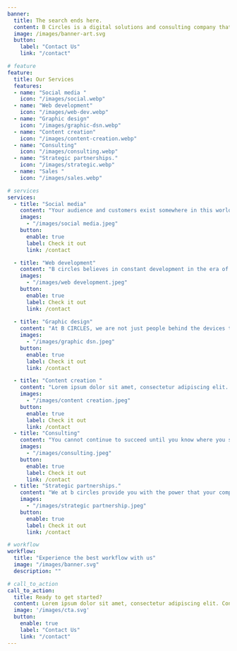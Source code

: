 ```yaml
---
banner:
  title: The search ends here.
  content: B Circles is a digital solutions and consulting company that helps businesses of all sizes increase their income. They offer customized strategies and goals for each client, as well as effective consulting, strategic partnerships, and sales services. B Circles is unique in that they offer a one-stop shop for all of a business's digital needs.
  image: /images/banner-art.svg
  button:
    label: "Contact Us"
    link: "/contact"

# feature
feature: 
  title: Our Services
  features:
  - name: "Social media "
    icon: "/images/social.webp"
  - name: "Web development"
    icon: "/images/web-dev.webp"
  - name: "Graphic design"
    icon: "/images/graphic-dsn.webp"
  - name: "Content creation"
    icon: "/images/content-creation.webp"
  - name: "Consulting"
    icon: "/images/consulting.webp"
  - name: "Strategic partnerships."
    icon: "/images/strategic.webp"
  - name: "Sales "
    icon: "/images/sales.webp"

# services
services:
  - title: "Social media"
    content: "Your audience and customers exist somewhere in this world, our mission is to help you reach them, through a strong and professional team specialized in market research, competitor analysis, creating creative and effective content, launching advertising campaigns, analyzing data, dashboards, and more, as we turn regular browsers into customers who are Confident in what you offer."
    images:
      - "/images/social media.jpeg"
    button:
      enable: true
      label: Check it out
      link: /contact

  - title: "Web development"
    content: "B circles believes in constant development in the era of artificial intelligence and technological development. Through user experience and continuous analysis, development comes in a way that suits the work. Therefore, we are always with you. We design websites that are user-friendly and visually attractive, E-commerce shops, landing page, not This is just we create and develop websites and web applications. We also help you with Chabot's social media customize bots, LLMs employing like chatgpt, bard etc."
    images: 
      - "/images/web development.jpeg"
    button:
      enable: true
      label: Check it out
      link: /contact
  
  - title: "Graphic design"
    content: "At B CIRCLES, we are not just people behind the devices that produce designs. We are artists who practice our work with love and creativity. We understand and master all the details to produce what suits every project. We deliver your idea to the highest levels to deliver the message to customers. We design images, logos, videos, and web pages with full flexibility."
    images:
      - "/images/graphic dsn.jpeg"
    button:
      enable: true
      label: Check it out
      link: /contact

  - title: "Content creation "
    content: "Lorem ipsum dolor sit amet, consectetur adipiscing elit. Consequat tristique eget amet, tempus eu at consecttur. Leo facilisi nunc viverra tellus. Ac laoreet sit vel consquat. consectetur adipiscing elit. Consequat tristique eget amet, tempus eu at consecttur. Leo facilisi nunc viverra tellus. Ac laoreet sit vel consquat."
    images:
      - "/images/content creation.jpeg"
    button:
      enable: true
      label: Check it out
      link: /contact
  - title: "Consulting"
    content: "You cannot continue to succeed until you know where you stand until you know what you are doing with your available capabilities. Therefore, we develop your strategy, identify your areas of strength, weakness, and opportunities, and then chart the path for you to reach your goals."
    images:
      - "/images/consulting.jpeg"
    button:
      enable: true
      label: Check it out
      link: /contact
  - title: "Strategic partnerships."
    content: "We at b circles provide you with the power that your company or organization needs through partnerships with other companies to deliver and provide you with all the needs to reach your goals in a more effective way, so that complete agreement is made through documented contracts with all the clear terms of the agreement. Not only this, but it is possible for us to manage it for you through Dedicated team."
    images:
      - "/images/strategic partnership.jpeg"
    button:
      enable: true
      label: Check it out
      link: /contact

# workflow
workflow: 
  title: "Experience the best workflow with us"
  image: "/images/banner.svg"
  description: ""

# call_to_action
call_to_action:
  title: Ready to get started?
  content: Lorem ipsum dolor sit amet, consectetur adipiscing elit. Consequat tristique eget amet, tempus eu at consecttur.
  image: '/images/cta.svg'
  button:
    enable: true
    label: "Contact Us"
    link: "/contact"
---
```


